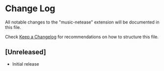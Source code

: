 # Change Log

All notable changes to the "music-netease" extension will be documented in this file.

Check [Keep a Changelog](http://keepachangelog.com/) for recommendations on how to structure this file.

## [Unreleased]

- Initial release